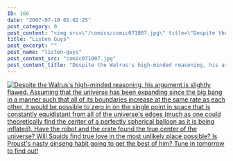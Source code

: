 ```yaml
---
ID: 166
date: "2007-07-10 01:02:25"
post_category: 0
post_content: "<img src=\"/comics/comic071007.jpg\" title=\"Despite the Walrus's high-minded reasoning, his argument is slightly flawed.  Assuming that the universe has been expanding since the big bang in a manner such that all of its boundaries increase at the same rate as each other, it would be possible to zero in on the single point in space that is constantly equidistant from all of the universe's edges (much as one could theoretically find the center of a perfectly spherical balloon as it is being inflated).  Have the robot and the crate found the true center of the universe?  Will Squids find true love in the most unlikely place possible?  Is Proust's nasty ginseng habit going to get the best of him?  Tune in tomorrow to find out!\" /img>/>"
title: "Listen Guys"
post_excerpt: ""
post_name: "listen-guys"
post_content_src: "comic071007.jpg"
post_content_title: "Despite the Walrus's high-minded reasoning, his argument is slightly flawed.  Assuming that the universe has been expanding since the big bang in a manner such that all of its boundaries increase at the same rate as each other, it would be possible to zero in on the single point in space that is constantly equidistant from all of the universe's edges (much as one could theoretically find the center of a perfectly spherical balloon as it is being inflated).  Have the robot and the crate found the true center of the universe?  Will Squids find true love in the most unlikely place possible?  Is Proust's nasty ginseng habit going to get the best of him?  Tune in tomorrow to find out!"
---
```



[![Despite the Walrus's high-minded reasoning, his argument is slightly flawed.  Assuming that the universe has been expanding since the big bang in a manner such that all of its boundaries increase at the same rate as each other, it would be possible to zero in on the single point in space that is constantly equidistant from all of the universe's edges (much as one could theoretically find the center of a perfectly spherical balloon as it is being inflated).  Have the robot and the crate found the true center of the universe?  Will Squids find true love in the most unlikely place possible?  Is Proust's nasty ginseng habit going to get the best of him?  Tune in tomorrow to find out!](/comics-hi-res/comic071007.jpg)](/comics-hi-res/comic071007.jpg "Despite the Walrus's high-minded reasoning, his argument is slightly flawed.  Assuming that the universe has been expanding since the big bang in a manner such that all of its boundaries increase at the same rate as each other, it would be possible to zero in on the single point in space that is constantly equidistant from all of the universe's edges (much as one could theoretically find the center of a perfectly spherical balloon as it is being inflated).  Have the robot and the crate found the true center of the universe?  Will Squids find true love in the most unlikely place possible?  Is Proust's nasty ginseng habit going to get the best of him?  Tune in tomorrow to find out!")
